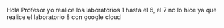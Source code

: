 Hola Profesor yo realice los laboratorios 1 hasta el 6, el 7 no lo hice ya que realice el laboratorio 8 con google cloud
